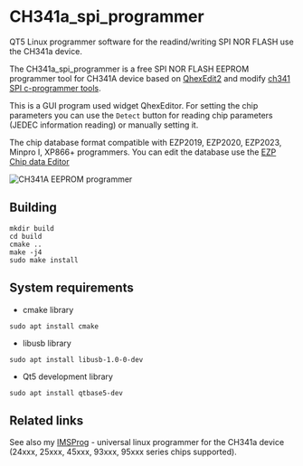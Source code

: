 # CH341a_spi_programmer
QT5 Linux programmer software for the readind/writing SPI NOR FLASH use the CH341a device.

The CH341a_spi_programmer is a free SPI NOR FLASH EEPROM programmer tool for CH341A device based on [QhexEdit2](https://github.com/Simsys/qhexedit2) and
modify [ch341 SPI c-programmer tools](https://github.com/setarcos/ch341prog).

This is a GUI program used widget QhexEditor. For setting the chip parameters you can use the `Detect` button for reading chip parameters (JEDEC information reading) or manually setting it.

The chip database format compatible with EZP2019, EZP2020, EZP2023, Minpro I, XP866+ programmers. You can edit the database use the [EZP Chip data Editor](https://github.com/bigbigmdm/EZP2019-EZP2025_chip_data_editor)

![CH341A EEPROM programmer](img/ch341_spi_programmer.png)

## Building
```
mkdir build
cd build
cmake ..
make -j4
sudo make install
```

## System requirements
- cmake library
  
`sudo apt install cmake`

- libusb library

`sudo apt install libusb-1.0-0-dev`

- Qt5 development library

`sudo apt install qtbase5-dev`


## Related links

See also my [IMSProg](https://github.com/bigbigmdm/IMSProg) - universal linux programmer for the CH341a device (24xxx, 25xxx, 45xxx, 93xxx, 95xxx series chips supported).
